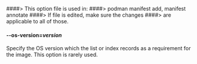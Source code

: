####> This option file is used in:
####>   podman manifest add, manifest annotate
####> If file is edited, make sure the changes
####> are applicable to all of those.
#### **--os-version**=*version*

Specify the OS version which the list or index records as a requirement for the
image.  This option is rarely used.
